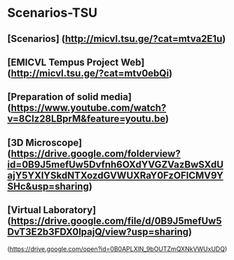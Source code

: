# Scenarios-TSU
[Scenarios] (http://micvl.tsu.ge/?cat=mtva2E1u)
---------------------------------------------------------------------
[EMICVL Tempus Project Web] (http://micvl.tsu.ge/?cat=mtv0ebQi)
------------------------------------------------------------------------------------
[Preparation of solid media] (https://www.youtube.com/watch?v=8CIz28LBprM&feature=youtu.be)
---------------------------------
[3D Microscope] (https://drive.google.com/folderview?id=0B9J5mefUw5Dvfnh6OXdYVGZVazBwSXdUajY5YXlYSkdNTXozdGVWUXRaY0FzOFlCMV9YSHc&usp=sharing)
----------------------------------------------
[Virtual Laboratory] (https://drive.google.com/file/d/0B9J5mefUw5DvT3E2b3FDX0lpajQ/view?usp=sharing)
--------------------------------------------------------------------------------
(https://drive.google.com/open?id=0B0APLXlN_9bOUTZmQXNkVWUxUDQ)

